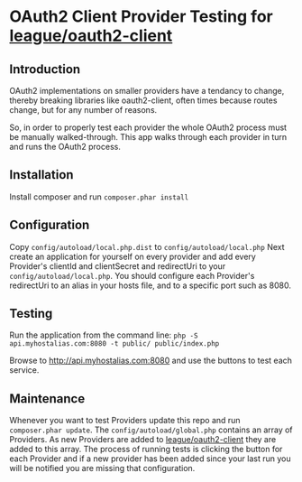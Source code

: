 OAuth2 Client Provider Testing for [league/oauth2-client](https://github.com/thephpleague/oauth2-client)
====================================================

Introduction
------------
OAuth2 implementations on smaller providers have a tendancy to change, thereby 
breaking libraries like oauth2-client, often times because routes change, but 
for any number of reasons.

So, in order to properly test each provider the whole OAuth2 process must be manually
walked-through.  This app walks through each provider in turn and runs the OAuth2
process.


Installation
------------

Install composer and run ```composer.phar install```


Configuration
-------------

Copy ```config/autoload/local.php.dist``` to ```config/autoload/local.php``` Next create an application for yourself on every provider and add every Provider's clientId and clientSecret and redirectUri to your ```config/autoload/local.php```.  You should configure each Provider's redirectUri to an alias in your hosts file, and to a specific port such as 8080. 


Testing
-------

Run the application from the command line: ```php -S api.myhostalias.com:8080 -t public/ public/index.php```

Browse to http://api.myhostalias.com:8080 and use the buttons to test each service.


Maintenance
-----------

Whenever you want to test Providers update this repo and run ```composer.phar update```.  The ```config/autoload/global.php``` contains an array of Providers.  As new Providers are added to [league/oauth2-client](https://github.com/thephpleague/oauth2-client)
they are added to this array.  The process of running tests is clicking the button for each Provider and if a new provider has been added since your last run you will be notified you are missing that configuration.

